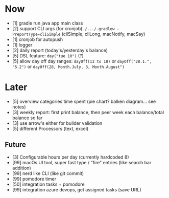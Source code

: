 
# Now

* [1] gradle run java app main class 
* [2] support CLI args (for cronjob): `/.../.gradlew -PreportType=cliSimple` (cliSimple, cliLong, macNotify, macSay)
* [1] cronjob for autopush
* [1] logger
* [2] daily report (today's/yesterday's balance)
* [5] DSL feature: `day("tue 10")` (?)
* [5] allow day off day ranges: `dayOff(13 to 18)` or `dayOff("28.1.", "5.2")` or `dayOff(28, Month.July, 3, Month.August")`

# Later
* [5] overview categories time spent (pie chart? balken diagram... see notes)
* [3] weekly report: first print balance, then peer week each balance/total balance so far
* [3] use arrow's either for builder validation
* [5] different Processors (text, excel)

## Future

* [3] Configurable hours per day (currently hardcoded 8)
* [99] macOs UI tool, super fast type / "fire" entries (like search bar addition)
* [99] nerd like CLI (like git commit)
* [99] pomodore timer
* [50] integration tasks + pomodore
* [99] integration azure devops, get assigned tasks (save URL)
